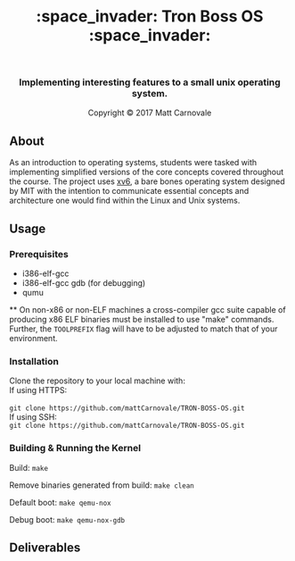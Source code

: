<h1 align="center">
 :space_invader: Tron Boss OS :space_invader:<br /> <br />
    <h3 align="center">
      Implementing interesting features to a small unix operating system.
    </h3>
   <p align="center">
    Copyright &copy; 2017 Matt Carnovale
  </p>
</h1>

## About

As an introduction to operating systems, students were tasked with implementing simplified versions of the core concepts covered throughout the course. The project uses [xv6](https://pdos.csail.mit.edu/6.828/2012/xv6.html), a bare bones operating system designed by MIT with the intention to communicate essential concepts and architecture one would find within the Linux and Unix systems.

## Usage

### Prerequisites

- i386-elf-gcc
- i386-elf-gcc gdb (for debugging)
- qumu

\*\* On non-x86 or non-ELF machines a cross-compiler gcc suite capable of producing
x86 ELF binaries must be installed to use "make" commands. Further, the `TOOLPREFIX` flag will have to be adjusted to match that of your environment.

### Installation

Clone the repository to your local machine with: <br />
If using HTTPS: <br />  
`git clone https://github.com/mattCarnovale/TRON-BOSS-OS.git` <br />
If using SSH: <br />
`git clone https://github.com/mattCarnovale/TRON-BOSS-OS.git`

### Building & Running the Kernel

Build:
`make`

Remove binaries generated from build:
`make clean`

Default boot:
`make qemu-nox`

Debug boot:
`make qemu-nox-gdb`

## Deliverables
